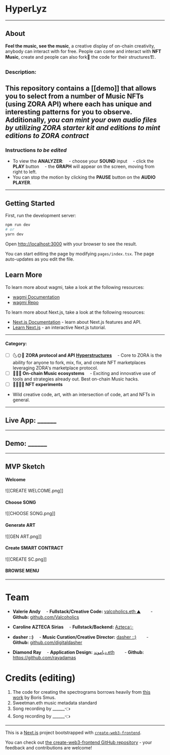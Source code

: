 # HyperLyz
---
## About
**Feel the music, see the music**, a creative display of on-chain creativity, anybody can interact with for free.
People can come and interact with **NFT Music**, create  and people can also fork🍴 the code for their structures🏗. 

### Description:

This repository contains a [[demo]] that allows you to select from a number of **Music NFTs** (using ZORA API) where each has unique and interesting patterns for you to observe. Additionally, *you can mint your own audio files by utilizing ZORA starter kit and editions to mint editions to ZORA contract*
---
### **Instructions** ***to be edited***
- To view the **ANALYZER**:
 - choose your **SOUND** input
 - click the **PLAY** button
 - the **GRAPH** will appear on the screen, moving from right to left.
- You can stop the motion by clicking the **PAUSE** button on the **AUDIO PLAYER**.

---
## Getting Started

First, run the development server:

```bash
npm run dev
# or
yarn dev
```

Open [http://localhost:3000](http://localhost:3000) with your browser to see the result.

You can start editing the page by modifying `pages/index.tsx`. The page auto-updates as you edit the file.

## Learn More

To learn more about wagmi, take a look at the following resources:

- [wagmi Documentation](https://wagmi.sh)
- [wagmi Repo](https://github.com/tmm/wagmi)

To learn more about Next.js, take a look at the following resources:

- [Next.js Documentation](https://nextjs.org/docs) - learn about Next.js features and API.
- [Learn Next.js](https://nextjs.org/learn) - an interactive Next.js tutorial.
---
#### Category:
- [ ] 🌜🌞🌛 **ZORA protocol and API** **[Hyperstructures]([https://jacob.energy/hyperstructures.html](https://jacob.energy/hyperstructures.html))**
 - Core to ZORA is the ability for anyone to fork, mix, fix, and create NFT marketplaces leveraging ZORA's marketplace protocol.
- [ ] **🎤🎵🎤 On-chain Music ecosystems**
 - Exciting and innovative use of tools and strategies already out. Best on-chain Music hacks.
- [ ] **💫👩‍🔬💫 NFT experiments**
- Wild creative code, art, with an intersection of code, art and NFTs in general.

---
## Live App: ______

---
## Demo:  ______

---
## MVP Sketch
#### Welcome
![[CREATE WELCOME.png]]
#### Choose SONG
![[CHOOSE SONG.png]]
#### Generate ART
![[GEN ART.png]]
#### Create SMART CONTRACT
![[CREATE SC.png]]
#### BROWSE MENU

---
# Team
- **Valerie Andy**
 - **Fullstack/Creative Code:** [valcoholics.eth ⛰](https://twitter.com/valcoholics1)
  - **Github:** [github.com/Valcoholics](https://github.com/Valcoholics)

- **Caroline AZTECA Sirias**
 - **Fullstack/Backend:** [Azteca✨](https://twitter.com/aztech_princess)

- **dasher ::)**
 - **Music Curation/Creative Director:** [dasher ::)](https://twitter.com/digitaldasherr)
  - **Github:** [github.com/digitaldasher](https://github.com/digitaldasher)

- **Diamond Ray**
 - **Application Design:** [دياموند.eth](https://twitter.com/0xBey)
  - **Github:** https://github.com/rayadamas

# Credits (editing)
1.  The code for creating the spectrograms borrows heavily from [this work](https://github.com/borismus/spectrogram) by Boris Smus.
2.  Sweetman.eth music metadata standard
4.  Song recording by ______👈
5.  Song recording by ______👈
-------------------------------------------------------------------------------------------------------------------------------------------------
This is a [Next.js](https://nextjs.org/) project bootstrapped with [`create-web3-frontend`](https://github.com/dhaiwat10/create-web3-frontend).

You can check out [the create-web3-frontend GitHub repository](https://github.com/dhaiwat10/create-web3-frontend) - your feedback and contributions are welcome!
